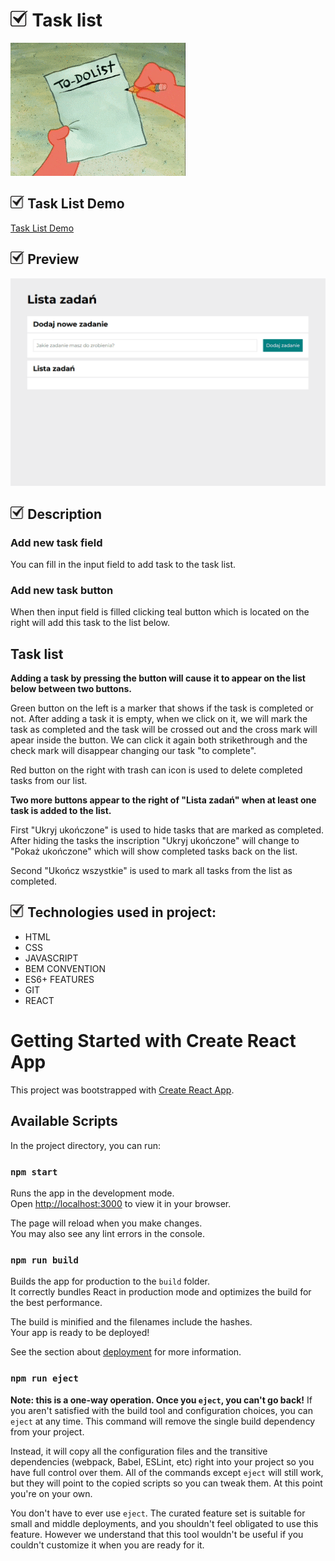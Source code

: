 # <img src="images/checkbox.png" height="25"/> **Task list**
![Task list](https://raw.githubusercontent.com/kozlowskiigor/task-list-react/main/images/to-dolist.gif)

##  <img src="images/checkbox.png" height="20"/> **Task List Demo**
[Task List Demo](https://kozlowskiigor.github.io/task-list-react/) 

## <img src="images/checkbox.png" height="20"/> **Preview**
![My website](https://raw.githubusercontent.com/kozlowskiigor/simple-to-do-list/main/To-doAnimation2.gif)

## <img src="images/checkbox.png" height="20"/> **Description**

### **Add new task field**
You can fill in the input field to add task to the task list.

### **Add new task button**
When then input field is filled clicking teal button which is located on the right will add this task to the list below.

## **Task list**
**Adding a task by pressing the button will cause it to appear on the list below between two buttons.**

Green button on the left is a marker that shows if the task is completed or not. After adding a task it is empty, when we click on it, we will mark the task as completed and the task will be crossed out and the cross mark will apear inside the button. We can click it again both strikethrough and the check mark will disappear changing our task "to complete".

Red button on the right with trash can icon is used to delete completed tasks from our list.

**Two more buttons appear to the right of "Lista zadań" when at least one task is added to the list.**

First "Ukryj ukończone" is used to hide tasks that are marked as completed. After hiding the tasks the inscription "Ukryj ukończone" will change to "Pokaż ukończone" which will show completed tasks back on the list.

Second "Ukończ wszystkie" is used to mark all tasks from the list as completed.


## <img src="images/checkbox.png" height="20"/> **Technologies used in project:**
- HTML
- CSS
- JAVASCRIPT
- BEM CONVENTION
- ES6+ FEATURES
- GIT
- REACT

# Getting Started with Create React App
This project was bootstrapped with [Create React App](https://github.com/facebook/create-react-app).

## Available Scripts
In the project directory, you can run:

### `npm start`
Runs the app in the development mode.\
Open [http://localhost:3000](http://localhost:3000) to view it in your browser.

The page will reload when you make changes.\
You may also see any lint errors in the console.

### `npm run build`
Builds the app for production to the `build` folder.\
It correctly bundles React in production mode and optimizes the build for the best performance.

The build is minified and the filenames include the hashes.\
Your app is ready to be deployed!

See the section about [deployment](https://facebook.github.io/create-react-app/docs/deployment) for more information.

### `npm run eject`
**Note: this is a one-way operation. Once you `eject`, you can't go back!**
If you aren't satisfied with the build tool and configuration choices, you can `eject` at any time. This command will remove the single build dependency from your project.

Instead, it will copy all the configuration files and the transitive dependencies (webpack, Babel, ESLint, etc) right into your project so you have full control over them. All of the commands except `eject` will still work, but they will point to the copied scripts so you can tweak them. At this point you're on your own.

You don't have to ever use `eject`. The curated feature set is suitable for small and middle deployments, and you shouldn't feel obligated to use this feature. However we understand that this tool wouldn't be useful if you couldn't customize it when you are ready for it.